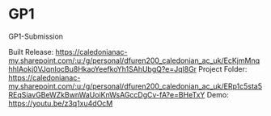 # GP1
GP1-Submission


Built Release: https://caledonianac-my.sharepoint.com/:u:/g/personal/dfuren200_caledonian_ac_uk/EcKjmMnqhhlAokj0VJqnIocBu8HkaoYeefkoYh1SAhUbgQ?e=Jql8Gr
Project Folder: https://caledonianac-my.sharepoint.com/:u:/g/personal/dfuren200_caledonian_ac_uk/ERp1c5sta5REqSiavGBeWZkBwnWaUoiKnWsAGccDgCv-fA?e=BHeTxY
Demo: https://youtu.be/z3q1xu4dOcM
